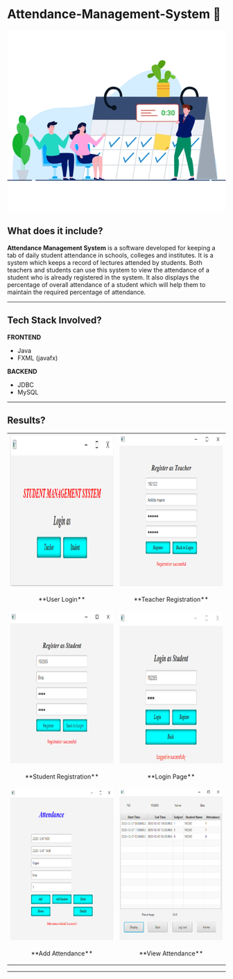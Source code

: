 # Attendance-Management-System 📝

<p align="center">
    <img src="images/attendance_img.png" alt="BannerImage">
</p>


## <a name="system">What does it include?</a>

**Attendance Management System** is a software developed for keeping a tab of daily student attendance in schools, colleges and institutes. It is a system which keeps a record of lectures attended by students. Both teachers and students can use this system to view the attendance of a student who is already registered in the system. It also displays the percentage of overall attendance of a student which will help them to maintain the required percentage of attendance.

---

## <a name="system">Tech Stack Involved?</a>

**FRONTEND**
- Java
- FXML (javafx)

**BACKEND**
- JDBC
- MySQL

---

## <a name="system">Results?</a>

<table>
   <tr>
      <td><img src="images/user_login.png" width=420 height=350></td>
      <td><img src="images/teacher_registration.png" width=420 height=350></td>
   </tr>
   <tr>
       <td><p align="center">**User Login**</p></td>
      <td><p align="center">**Teacher Registration**</p></td>
   </tr>
   <tr>
      <td><img src="images/student_registration.png" width=420 height=350></td>
      <td><img src="images/login_page.png" width=420 height=350></td>
   </tr>
   <tr>
      <td><p align="center">**Student Registration**</p></td>
      <td><p align="center">**Login Page**</p></td>
   </tr>
   <tr>
      <td><img src="images/add_attendance.png" width=420 height=350></td>
      <td><img src="images/view_attendance.png" width=420 height=350></td>
   </tr>
    <tr>
      <td><p align="center">**Add Attendance**</p></td>
      <td><p align="center">**View Attendance**</p></td>
   </tr>
</table>

---
